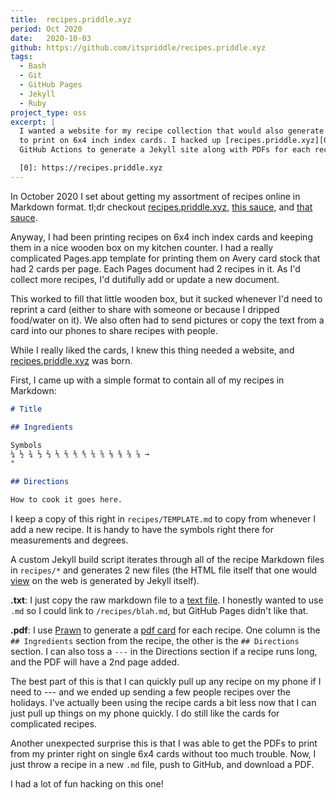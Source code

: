 ```yaml
---
title:  recipes.priddle.xyz
period: Oct 2020
date:   2020-10-03
github: https://github.com/itspriddle/recipes.priddle.xyz
tags:
  - Bash
  - Git
  - GitHub Pages
  - Jekyll
  - Ruby
project_type: oss
excerpt: |
  I wanted a website for my recipe collection that would also generate PDF files
  to print on 6x4 inch index cards. I hacked up [recipes.priddle.xyz][0] using
  GitHub Actions to generate a Jekyll site along with PDFs for each recipe.

  [0]: https://recipes.priddle.xyz
---
```


In October 2020 I set about getting my assortment of recipes online in
Markdown format. tl;dr checkout [recipes.priddle.xyz][1], [this sauce][2], and
[that sauce][3].

Anyway, I had been printing recipes on 6x4 inch index cards and keeping them
in a nice wooden box on my kitchen counter. I had a really complicated
Pages.app template for printing them on Avery card stock that had 2 cards per
page. Each Pages document had 2 recipes in it. As I'd collect more recipes,
I'd dutifully add or update a new document.

This worked to fill that little wooden box, but it sucked whenever I'd need to
reprint a card (either to share with someone or because I dripped food/water
on it). We also often had to send pictures or copy the text from a card into
our phones to share recipes with people.

While I really liked the cards, I knew this thing needed a website, and
[recipes.priddle.xyz][1] was born.

First, I came up with a simple format to contain all of my recipes in
Markdown:

```markdown
# Title

## Ingredients

Symbols
¼ ½ ¾ ⅓ ⅔ ⅕ ⅖ ⅗ ⅘ ⅙ ⅚ ⅛ ⅜ ⅝ ⅞ →
°

## Directions

How to cook it goes here.
```

I keep a copy of this right in `recipes/TEMPLATE.md` to copy from whenever I
add a new recipe. It is handy to have the symbols right there for
measurements and degrees.

A custom Jekyll build script iterates through all of the recipe Markdown files
in `recipes/*` and generates 2 new files (the HTML file itself that one would
[view][3] on the web is generated by Jekyll itself).

**.txt**: I just copy the raw markdown file to a [text file][5]. I honestly
wanted to use `.md` so I could link to `/recipes/blah.md`, but GitHub Pages
didn't like that.

**.pdf**: I use [Prawn][6] to generate a [pdf card][4] for each recipe. One
column is the `## Ingredients` section from the recipe, the other is the `##
Directions` section. I can also toss a `---` in the Directions section if a
recipe runs long, and the PDF will have a 2nd page added.

The best part of this is that I can quickly pull up any recipe on my phone if
I need to --- and we ended up sending a few people recipes over the holidays.
I've actually been using the recipe cards a bit less now that I can just pull
up things on my phone quickly. I do still like the cards for complicated
recipes.

Another unexpected surprise this is that I was able to get the PDFs to print
from my printer right on single 6x4 cards without too much trouble. Now, I
just throw a recipe in a new `.md` file, push to GitHub, and download a PDF.

I had a lot of fun hacking on this one!

[1]: https://recipes.priddle.xyz
[2]: https://github.com/itspriddle/recipes.priddle.xyz
[3]: https://recipes.priddle.xyz/recipes/vincenzos-marinara-sauce.html
[4]: https://recipes.priddle.xyz/recipes/vincenzos-marinara-sauce.pdf
[5]: https://recipes.priddle.xyz/recipes/vincenzos-marinara-sauce.txt
[6]: https://github.com/prawnpdf/prawn

